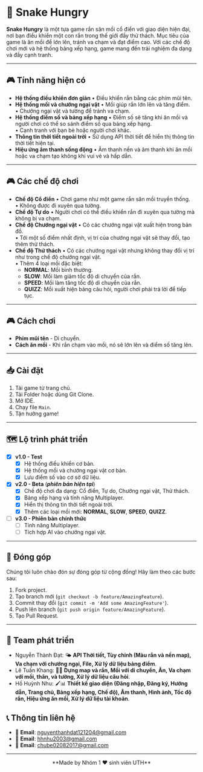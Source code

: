 # 🐍 Snake Hungry

**Snake Hungry** là một tựa game rắn săn mồi cổ điển với giao diện hiện đại, nơi bạn điều khiển một con rắn trong thế giới đầy thử thách. Mục tiêu của game là ăn mồi để lớn lên, tránh va chạm và đạt điểm cao. Với các chế độ chơi mới và hệ thống bảng xếp hạng, game mang đến trải nghiệm đa dạng và đầy cạnh tranh.

---

## 🎮 Tính năng hiện có

- **Hệ thống điều khiển đơn giản**
  • Điều khiển rắn bằng các phím mũi tên.
- **Hệ thống mồi và chướng ngại vật**
  • Mồi giúp rắn lớn lên và tăng điểm.  
  • Chướng ngại vật và tường để tránh va chạm.
- **Hệ thống điểm số và bảng xếp hạng**
  • Điểm số sẽ tăng khi ăn mồi và người chơi có thể so sánh điểm số qua bảng xếp hạng.  
  • Cạnh tranh với bạn bè hoặc người chơi khác.
- **Thông tin thời tiết ngoài trời**
  • Sử dụng API thời tiết để hiển thị thông tin thời tiết hiện tại.
- **Hiệu ứng âm thanh sống động**
  • Âm thanh nền và âm thanh khi ăn mồi hoặc va chạm tạo không khí vui vẻ và hấp dẫn.

---

## 🎮 Các chế độ chơi

- **Chế độ Cổ điển**
  • Chơi game như một game rắn săn mồi truyền thống.  
  • Không được đi xuyên qua tường.
- **Chế độ Tự do**
  • Người chơi có thể điều khiển rắn đi xuyên qua tường mà không bị va chạm.
- **Chế độ Chướng ngại vật**
  • Có các chướng ngại vật xuất hiện trong bản đồ.  
  • Tới một số điểm nhất định, vị trí của chướng ngại vật sẽ thay đổi, tạo thêm thử thách.
- **Chế độ Thử thách**
  • Có các chướng ngại vật nhưng không thay đổi vị trí như trong chế độ chướng ngại vật.  
  • Thêm 4 loại mồi đặc biệt:  
    - **NORMAL**: Mồi bình thường.  
    - **SLOW**: Mồi làm giảm tốc độ di chuyển của rắn.  
    - **SPEED**: Mồi làm tăng tốc độ di chuyển của rắn.  
    - **QUIZZ**: Mồi xuất hiện bảng câu hỏi, người chơi phải trả lời để tiếp tục.

---

## 🎮 Cách chơi

- **Phím mũi tên** - Di chuyển.  
- **Cách ăn mồi** - Khi rắn chạm vào mồi, nó sẽ lớn lên và điểm số tăng lên.

---

## 📥 Cài đặt

1. Tải game từ trang chủ.  
2. Tải Folder hoặc dùng Git Clone.  
3. Mở IDE.  
4. Chạy file `Main`.  
5. Tận hưởng game!

---

## 🗺️ Lộ trình phát triển

- [x] **v1.0 - Test**
  - [x] Hệ thống điều khiển cơ bản.  
  - [x] Hệ thống mồi và chướng ngại vật cơ bản.  
  - [x] Lưu điểm số vào cơ sở dữ liệu.
- [x] **v2.0 - Beta** (**_phiên bản hiện tại_**)
  - [x] Chế độ chơi đa dạng: Cổ điển, Tự do, Chướng ngại vật, Thử thách.  
  - [x] Bảng xếp hạng và tính năng Multiplayer.  
  - [x] Hiển thị thông tin thời tiết ngoài trời.  
  - [x] Thêm các loại mồi mới: **NORMAL**, **SLOW**, **SPEED**, **QUIZZ**.
- [ ] **v3.0 - Phiên bản chính thức**
  - [ ] Tính năng Multiplayer.  
  - [ ] Tích hợp AI vào chướng ngại vật.
---

## 🤝 Đóng góp

Chúng tôi luôn chào đón sự đóng góp từ cộng đồng! Hãy làm theo các bước sau:

1. Fork project.  
2. Tạo branch mới (`git checkout -b feature/AmazingFeature`).  
3. Commit thay đổi (`git commit -m 'Add some AmazingFeature'`).  
4. Push lên branch (`git push origin feature/AmazingFeature`).  
5. Tạo Pull Request.

---

## 👥 Team phát triển

- Nguyễn Thành Đạt: 🌤️ **API Thời tiết, Tùy chỉnh (Màu rắn và nền map), Va chạm với chướng ngại, File, Xử lý dữ liệu bảng điểm**.  
- Lê Tuấn Khang: 🐍🍎  **Dựng map và rắn, Mồi với di chuyển, Ăn, Va chạm với mồi, thân, và tường, Xử lý dữ liệu câu hỏi**.  
- Hồ Huỳnh Nhu: 🖌️📊 **Thiết kế giao diện (Đăng nhập, Đăng ký, Hướng dẫn, Trang chủ, Bảng xếp hạng, Chế độ), Âm thanh, Hình ảnh, Tốc độ rắn, Hiệu ứng ăn mồi, Xử lý dữ liệu tài khoản**.  

## 📞 Thông tin liên hệ

- 📧 **Email**: nguyenthanhdat121204@gmail.com
- 📧 **Email**: hhnhu2003@gmail.com
- 📧 **Email**: chube02082017@gmail.com
---

<div align="center">  
  **Made by Nhóm 1 ❤️ sinh viên UTH**  
</div>
